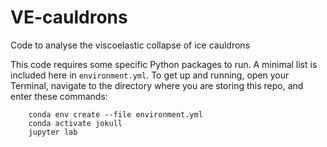 # VE-cauldrons
Code to analyse the viscoelastic collapse of ice cauldrons

This code requires some specific Python packages to run.  A minimal list is included here in `environment.yml`.
To get up and running, open your Terminal, navigate to the directory where you are storing this repo, and enter these commands:
```
    conda env create --file environment.yml
    conda activate jokull
    jupyter lab
```
